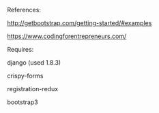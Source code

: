 References:

http://getbootstrap.com/getting-started/#examples

https://www.codingforentrepreneurs.com/

Requires: 

django (used 1.8.3)

crispy-forms

registration-redux

bootstrap3
